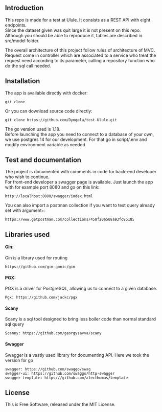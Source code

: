 ## Introduction

This repo is made for a test at Ulule. It consists as a REST API with eight endpoints.  
Since the dataset given was quit large it is not present on this repo. Although you should be able to reproduce it, tables are described in src/model folder.


The overall architecture of this project follow rules of architecture of MVC.  
Request come in controller which are associated to a service who treat the request need according to its parameter, calling a repository function who do the sql call needed.

## Installation

The app is available directly with docker:
```shell
git clone 
```

Or you can download source code directly:
```shell
git clone https://github.com/Dyngela/test-Ulule.git
```
The go version used is 1.18.  
Before launching the app you need to connect to a database of your own, we use postgres 14 for our development. For that go in script/.env and modify
environment variable as needed.

## Test and documentation

The project is documented with comments in code for back-end developer who wish to continue.  
For front-end developer a swagger page is available. Just launch the app with for example port 8080 and go on this link:

```shell
http://localhost:8080/swagger/index.html
```

You can also import a postman collection if you want to test query already set with argument+: 

```shell
https://www.getpostman.com/collections/450f206508a93fc85185
```

## Libraries used

#### Gin: 
Gin is a library used for routing
```shell
https://github.com/gin-gonic/gin
```
#### PGX: 
PGX is a driver for PostgreSQL, allowing us to connect to a given database.
```shell
Pgx: https://github.com/jackc/pgx
```

#### Scany
Scany is a sql tool designed to bring less boiler code than normal standard sql query
```shell
Scanny: https://github.com/georgysavva/scany
```

#### Swagger
Swagger is a vastly used library for documenting API. Here we took the version for go
```shell
swagger: https://github.com/swaggo/swag
swagger-ui: https://github.com/swaggo/http-swagger
swagger-template: https://github.com/alecthomas/template
```

## License

This is Free Software, released under the MIT License.